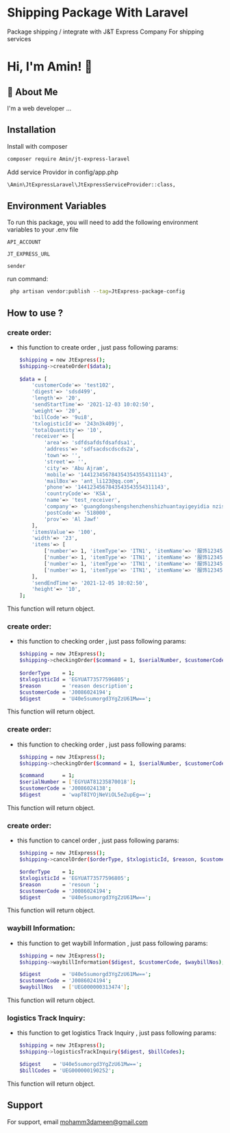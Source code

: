# Shipping Package With Laravel
Package shipping / integrate with J&T Express Company For shipping services


# Hi, I'm Amin! 👋

## 🚀 About Me
I'm a web developer ...

## Installation
Install with composer

```bash
composer require Amin/jt-express-laravel
```

Add service Providor in config/app.php

```bash
\Amin\JtExpressLaravel\JtExpressServiceProvider::class,
```


## Environment Variables

To run this package, you will need to add the following environment variables to your .env file

`API_ACCOUNT`

`JT_EXPRESS_URL`

`sender`

run command:
```bash
 php artisan vendor:publish --tag=JtExpress-package-config
```
## How to use ?


### create order:
- this function to create order , just pass following params:

```bash
    $shipping = new JtExpress();
    $shipping->createOrder($data);
    
    $data = [
        'customerCode'=> 'test102',
        'digest'=> 'sdsd499',
        'length'=> '20',
        'sendStartTime'=> '2021-12-03 10:02:50',
        'weight'=> '20',
        'billCode'=> '9ui8',
        'txlogisticId'=> '243n3k409j',
        'totalQuantity'=> '10',
        'receiver'=> [
            'area'=> 'sdfdsafdsfdsafdsa1',
            'address'=> 'sdfsacdscdscds2a',
            'town'=> '',
            'street'=> '',
            'city'=> 'Abu Ajram',
            'mobile'=> '1441234567843543543554311143',
            'mailBox'=> 'ant_li123@qq.com',
            'phone'=> '1441234567843543543554311143',
            'countryCode'=> 'KSA',
            'name'=> 'test_receiver',
            'company'=> 'guangdongshengshenzhenshizhuantayigeyidia nzishiyeyouxianggongsi',
            'postCode'=> '518000',
            'prov'=> 'Al Jawf'
        ],
        'itemsValue'=> '100',
        'width'=> '23',
        'items'=> [
            ['number'=> 1, 'itemType'=> 'ITN1', 'itemName'=> '服饰123456test', 'priceCurrency'=> 'DHS', 'itemValue'=> '12.36', 'itemUrl'=> 'http://www.baidu.com/shangpinlianjiedizhi', 'desc'=> 'test_ordermiaoshu'],
            ['number'=> 1, 'itemType'=> 'ITN1', 'itemName'=> '服饰123456test', 'priceCurrency'=> 'DHS', 'itemValue'=> '12.36', 'itemUrl'=> 'http://www.baidu.com/shangpinlianjiedizhi', 'desc'=> 'test_ordermiaoshu'],
            ['number'=> 1, 'itemType'=> 'ITN1', 'itemName'=> '服饰123456test', 'priceCurrency'=> 'DHS', 'itemValue'=> '12.36', 'itemUrl'=> 'http://www.baidu.com/shangpinlianjiedizhi', 'desc'=> 'test_ordermiaoshu'],
            ['number'=> 1, 'itemType'=> 'ITN1', 'itemName'=> '服饰123456test', 'priceCurrency'=> 'DHS', 'itemValue'=> '12.36', 'itemUrl'=> 'http://www.baidu.com/shangpinlianjiedizhi', 'desc'=> 'test_ordermiaoshu'],
        ],
        'sendEndTime'=> '2021-12-05 10:02:50',
        'height'=> '10',
    ];

```

This function will return object.


### create order:
- this function to checking order , just pass following params:

```bash
    $shipping = new JtExpress();
    $shipping->checkingOrder($command = 1, $serialNumber, $customerCode, $digest);
        
    $orderType    = 1;
    $txlogisticId = 'EGYUAT73577596805';
    $reason       = 'reason description';
    $customerCode = 'J0086024194';
    $digest       = 'U40e5sumorgd3YgZzU61Mw==';

```
This function will return object.


### create order:
- this function to checking order , just pass following params:

```bash
    $shipping = new JtExpress();
    $shipping->checkingOrder($command = 1, $serialNumber, $customerCode, $digest);

    $command      = 1;
    $serialNumber = ['EGYUAT81235870018'];
    $customerCode = 'J0086024138';
    $digest       = 'wapT8IYOjNeViOL5eZupEg==';


```

This function will return object.


### create order:
- this function to cancel order , just pass following params:

```bash
    $shipping = new JtExpress();
    $shipping->cancelOrder($orderType, $txlogisticId, $reason, $customerCode, $digest);

    $orderType    = 1;
    $txlogisticId = 'EGYUAT73577596805';
    $reason       = 'resoun ';
    $customerCode = 'J0086024194';
    $digest       = 'U40e5sumorgd3YgZzU61Mw==';

```

This function will return object.


### waybill Information:
- this function to get waybill Information , just pass following params:

```bash
    $shipping = new JtExpress();
    $shipping->waybillInformation($digest, $customerCode, $waybillNos);

    $digest       = 'U40e5sumorgd3YgZzU61Mw==';
    $customerCode = 'J0086024194';
    $waybillNos   = ['UEG000000313474'];
```

This function will return object.


### logistics Track Inquiry:
- this function to get logistics Track Inquiry , just pass following params:

```bash
    $shipping = new JtExpress();
    $shipping->logisticsTrackInquiry($digest, $billCodes);

    $digest    = 'U40e5sumorgd3YgZzU61Mw==';
    $billCodes = 'UEG000000190252';
```

This function will return object.


## Support
For support, email mohamm3dameen@gmail.com 

